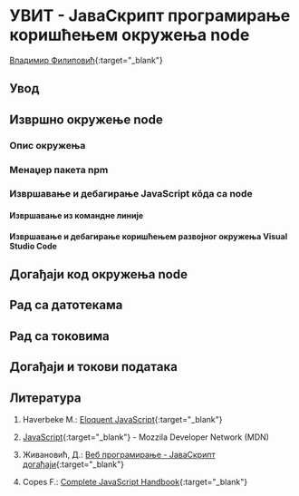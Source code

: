 
# УВИТ - ЈаваСкрипт програмирање коришћењем окружења node

[Владимир Филиповић](https://vladofilipovic.github.io/index-cy.html){:target="_blank"}

## Увод

## Извршно окружење node

### Опис окружења

### Менаџер пакета npm

### Извршавање и дебагирање JavaScript кŏда са node

#### Извршавање из командне линије

#### Извршавање и дебагирање коришћењем развојног окружења Visual Studio Code

## Догађаји код окружења node

## Рад са датотекама

## Рад са токовима

## Догађаји и токови података

## Литература

1. Haverbeke M.: [Eloquent JavaScript](https://eloquentjavascript.net/){:target="_blank"}

1. [JavaScript](https://developer.mozilla.org/en-US/docs/Web/JavaScript){:target="_blank"} - Mozzila Developer Network (MDN)

1. Живановић, Д.: [Веб програмирање - ЈаваСкрипт догађаји](https://www.webprogramiranje.org/dogadjaji-u-javascript-u/){:target="_blank"}

1. Copes F.: [Complete JavaScript Handbook](https://medium.freecodecamp.org/the-complete-javascript-handbook-f26b2c71719c){:target="_blank"}
